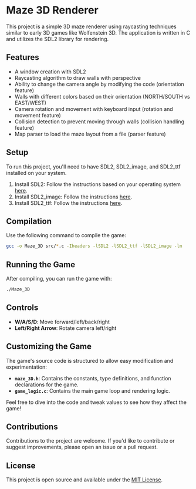 # Maze 3D Renderer

This project is a simple 3D maze renderer using raycasting techniques similar to early 3D games like Wolfenstein 3D. The application is written in C and utilizes the SDL2 library for rendering.

## Features

- A window creation with SDL2
- Raycasting algorithm to draw walls with perspective
- Ability to change the camera angle by modifying the code (orientation feature)
- Walls with different colors based on their orientation (NORTH/SOUTH vs EAST/WEST)
- Camera rotation and movement with keyboard input (rotation and movement feature)
- Collision detection to prevent moving through walls (collision handling feature)
- Map parser to load the maze layout from a file (parser feature)

## Setup

To run this project, you'll need to have SDL2, SDL2_image, and SDL2_ttf installed on your system.

1. Install SDL2: Follow the instructions based on your operating system [here](https://wiki.libsdl.org/Installation).
2. Install SDL2_image: Follow the instructions [here](https://www.libsdl.org/projects/SDL_image/).
3. Install SDL2_ttf: Follow the instructions [here](https://www.libsdl.org/projects/SDL_ttf/).

## Compilation

Use the following command to compile the game:

```sh
gcc -o Maze_3D src/*.c -Iheaders -lSDL2 -lSDL2_ttf -lSDL2_image -lm
```

## Running the Game

After compiling, you can run the game with:

```sh
./Maze_3D
```

## Controls

- **W/A/S/D**: Move forward/left/back/right
- **Left/Right Arrow**: Rotate camera left/right

## Customizing the Game

The game's source code is structured to allow easy modification and experimentation:

- **`maze_3D.h`**: Contains the constants, type definitions, and function declarations for the game.
- **`game_logic.c`**: Contains the main game loop and rendering logic.

Feel free to dive into the code and tweak values to see how they affect the game!

## Contributions

Contributions to the project are welcome. If you'd like to contribute or suggest improvements, please open an issue or a pull request.

## License

This project is open source and available under the [MIT License](LICENSE).
